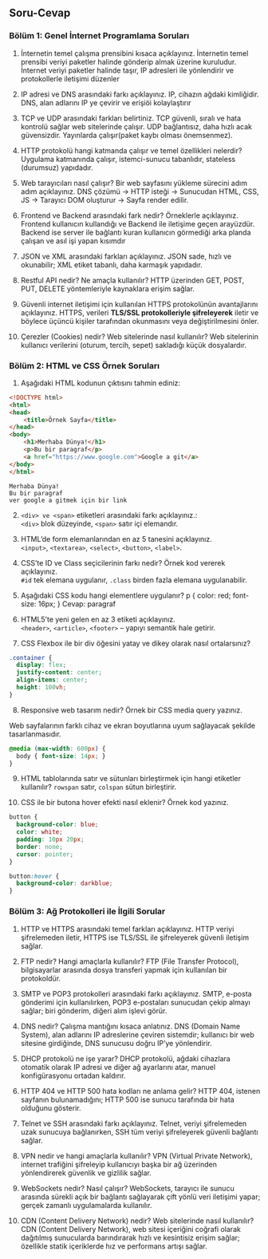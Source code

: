 ## Soru-Cevap

### Bölüm 1: Genel İnternet Programlama Soruları

1. İnternetin temel çalışma prensibini kısaca açıklayınız.
	İnternetin temel prensibi veriyi paketler halinde gönderip almak üzerine kuruludur. İnternet veriyi paketler halinde taşır, IP adresleri ile yönlendirir ve protokollerle iletişimi düzenler

2. IP adresi ve DNS arasındaki farkı açıklayınız.
	IP, cihazın ağdaki kimliğidir. DNS, alan adlarını IP ye çevirir ve erişiöi kolaylaştırır

3. TCP ve UDP arasındaki farkları belirtiniz.
	TCP güvenli, sıralı ve hata kontrolü sağlar web sitelerinde çalışır.
	UDP bağlantısız, daha hızlı acak güvensizdir. Yayınlarda çalışır(paket kaybı olması önemsenmez).

4. HTTP protokolü hangi katmanda çalışır ve temel özellikleri nelerdir?
	Uygulama katmanında çalışır, istemci-sunucu tabanlıdır, stateless (durumsuz) yapıdadır.

5. Web tarayıcıları nasıl çalışır? Bir web sayfasını yükleme sürecini adım adım açıklayınız.
	 DNS çözümü → HTTP isteği → Sunucudan HTML, CSS, JS → Tarayıcı DOM oluşturur → Sayfa render edilir.

6. Frontend ve Backend arasındaki fark nedir? Örneklerle açıklayınız.
	Frontend kullanıcın kullandığı ve Backend ile iletişime geçen arayüzdür.
	Backend ise server ile bağlantı kuran kullanıcın görmediği arka planda çalışan ve asıl işi yapan kısımdır

7. JSON ve XML arasındaki farkları açıklayınız.
	JSON sade, hızlı ve okunabilir; XML etiket tabanlı, daha karmaşık yapıdadır.

8. Restful API nedir? Ne amaçla kullanılır?
	HTTP üzerinden GET, POST, PUT, DELETE yöntemleriyle kaynaklara erişim sağlar.

9. Güvenli internet iletişimi için kullanılan HTTPS protokolünün avantajlarını açıklayınız.
	HTTPS, verileri **TLS/SSL protokolleriyle şifreleyerek** iletir ve böylece üçüncü kişiler tarafından okunmasını veya değiştirilmesini önler.

10. Çerezler (Cookies) nedir? Web sitelerinde nasıl kullanılır?
	Web sitelerinin kullanıcı verilerini (oturum, tercih, sepet) sakladığı küçük dosyalardır.

### Bölüm 2: HTML ve CSS Örnek Soruları

1. Aşağıdaki HTML kodunun çıktısını tahmin ediniz:

```html
<!DOCTYPE html>
<html>
<head>
	<title>Örnek Sayfa</title>
</head>
<body>
	<h1>Merhaba Dünya!</h1>
	<p>Bu bir paragraf</p>
	<a href="https://www.google.com">Google a git</a>
</body>
</html>
```

	Merhaba Dünya! 
	Bu bir paragraf
	ver google a gitmek için bir link

2. `<div> ve <span>` etiketleri arasındaki farkı açıklayınız.:  
    `<div>` blok düzeyinde, `<span>` satır içi elemandır.
    
3. HTML’de form elemanlarından en az 5 tanesini açıklayınız.
    `<input>`, `<textarea>`, `<select>`, `<button>`, `<label>`.
    
4. CSS’te ID ve Class seçicilerinin farkı nedir? Örnek kod vererek açıklayınız.  
    `#id` tek elemana uygulanır, `.class` birden fazla elemana uygulanabilir.

5. Aşağıdaki CSS kodu hangi elementlere uygulanır?
	p {
	color: red;
	font-size: 16px;
	}
	Cevap: paragraf

6. HTML5’te yeni gelen en az 3 etiketi açıklayınız.
	`<header>`, `<article>`, `<footer>` – yapıyı semantik hale getirir.

7. CSS Flexbox ile bir div öğesini yatay ve dikey olarak nasıl ortalarsınız?

```css
.container {
  display: flex;
  justify-content: center;
  align-items: center;
  height: 100vh;
}
```

8. Responsive web tasarım nedir? Örnek bir CSS media query yazınız.

Web sayfalarının farklı cihaz ve ekran boyutlarına uyum sağlayacak şekilde tasarlanmasıdır.
```css
@media (max-width: 600px) {
  body { font-size: 14px; }
}
```


9. HTML tablolarında satır ve sütunları birleştirmek için hangi etiketler kullanılır?
	`rowspan` satır, `colspan` sütun birleştirir.


10. CSS ile bir butona hover efekti nasıl eklenir? Örnek kod yazınız.

```css
button {
  background-color: blue;
  color: white;
  padding: 10px 20px;
  border: none;
  cursor: pointer;
}

button:hover {
  background-color: darkblue;
}

```

### Bölüm 3: Ağ Protokolleri ile İlgili Sorular

1. HTTP ve HTTPS arasındaki temel farkları açıklayınız.
	HTTP veriyi şifrelemeden iletir, HTTPS ise TLS/SSL ile şifreleyerek güvenli iletişim sağlar.

2. FTP nedir? Hangi amaçlarla kullanılır?
	FTP (File Transfer Protocol), bilgisayarlar arasında dosya transferi yapmak için kullanılan bir protokoldür.

3. SMTP ve POP3 protokolleri arasındaki farkı açıklayınız.
	SMTP, e-posta gönderimi için kullanılırken, POP3 e-postaları sunucudan çekip almayı sağlar; biri gönderim, diğeri alım işlevi görür.

4. DNS nedir? Çalışma mantığını kısaca anlatınız.
	DNS (Domain Name System), alan adlarını IP adreslerine çeviren sistemdir; kullanıcı bir web sitesine girdiğinde, DNS sunucusu doğru IP’ye yönlendirir.

5. DHCP protokolü ne işe yarar?
	DHCP protokolü, ağdaki cihazlara otomatik olarak IP adresi ve diğer ağ ayarlarını atar, manuel konfigürasyonu ortadan kaldırır.

6. HTTP 404 ve HTTP 500 hata kodları ne anlama gelir?
	HTTP 404, istenen sayfanın bulunamadığını; HTTP 500 ise sunucu tarafında bir hata olduğunu gösterir.

7. Telnet ve SSH arasındaki farkı açıklayınız.
	Telnet, veriyi şifrelemeden uzak sunucuya bağlanırken, SSH tüm veriyi şifreleyerek güvenli bağlantı sağlar.

8. VPN nedir ve hangi amaçlarla kullanılır?
	VPN (Virtual Private Network), internet trafiğini şifreleyip kullanıcıyı başka bir ağ üzerinden yönlendirerek güvenlik ve gizlilik sağlar.

9. WebSockets nedir? Nasıl çalışır?
	WebSockets, tarayıcı ile sunucu arasında sürekli açık bir bağlantı sağlayarak çift yönlü veri iletişimi yapar; gerçek zamanlı uygulamalarda kullanılır.

10. CDN (Content Delivery Network) nedir? Web sitelerinde nasıl kullanılır?
	CDN (Content Delivery Network), web sitesi içeriğini coğrafi olarak dağıtılmış sunucularda barındırarak hızlı ve kesintisiz erişim sağlar; özellikle statik içeriklerde hız ve performans artışı sağlar.